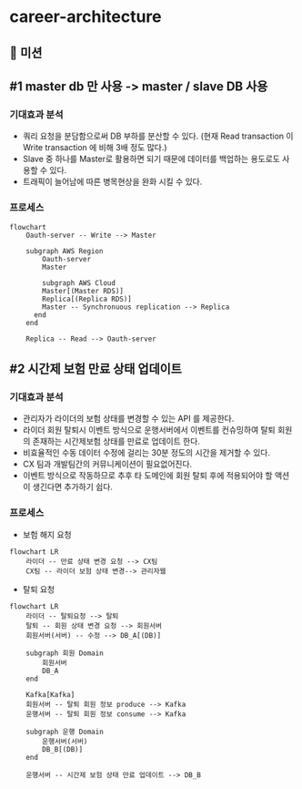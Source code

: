 # career-architecture
## 🚀 미션

## #1 master db 만 사용 -> master / slave DB 사용

### 기대효과 분석
- 쿼리 요청을 분담함으로써 DB 부하를 분산할 수 있다. (현재 Read transaction 이 Write transaction 에 비해 3배 정도 많다.)
- Slave 중 하나를 Master로 활용하면 되기 때문에 데이터를 백업하는 용도로도 사용할 수 있다.
- 트래픽이 늘어남에 따른 병목현상을 완화 시킬 수 있다.

### 프로세스
```mermaid
flowchart 
	Oauth-server -- Write --> Master

	subgraph AWS Region
		Oauth-server
		Master
		
		subgraph AWS Cloud
		Master[(Master RDS)]
		Replica[(Replica RDS)]
		Master -- Synchronuous replication --> Replica
	  end
	end

    Replica -- Read --> Oauth-server
```

## #2 시간제 보험 만료 상태 업데이트

### 기대효과 분석
- 관리자가 라이더의 보험 상태를 변경할 수 있는 API 를 제공한다.
- 라이더 회원 탈퇴시 이벤트 방식으로 운행서버에서 이벤트를 컨슈밍하여 탈퇴 회원의 존재하는 시간제보험 상태를 만료로 업데이트 한다. 
- 비효율적인 수동 데이터 수정에 걸리는 30분 정도의 시간을 제거할 수 있다.
- CX 팀과 개발팀간의 커뮤니케이션이 필요없어진다.
- 이벤트 방식으로 작동하므로 추후 타 도메인에 회원 탈퇴 후에 적용되어야 할 액션이 생긴다면 추가하기 쉽다.

### 프로세스
- 보험 해지 요청
```mermaid
flowchart LR
    라이더 -- 만료 상태 변경 요청 --> CX팀
	CX팀 -- 라이더 보험 상태 변경--> 관리자웹
```

- 탈퇴 요청
```mermaid
flowchart LR
    라이더 -- 탈퇴요청 --> 탈퇴
    탈퇴 -- 회원 상태 변경 요청 --> 회원서버 
    회원서버(서버) -- 수정 --> DB_A[(DB)]

    subgraph 회원 Domain
		회원서버
		DB_A
	end

    Kafka[Kafka]
    회원서버 -- 탈퇴 회원 정보 produce --> Kafka
    운행서버 -- 탈퇴 회원 정보 consume --> Kafka

    subgraph 운행 Domain
		운행서버(서버)
		DB_B[(DB)]
	end

    운행서버 -- 시간제 보험 상태 만료 업데이트 --> DB_B
```